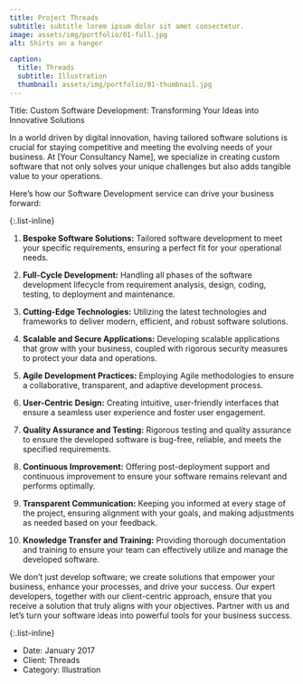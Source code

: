 ```yaml
---
title: Project Threads
subtitle: subtitle lorem ipsum dolor sit amet consectetur.
image: assets/img/portfolio/01-full.jpg
alt: Shirts on a hanger

caption:
  title: Threads
  subtitle: Illustration
  thumbnail: assets/img/portfolio/01-thumbnail.jpg
---
```

Title: Custom Software Development: Transforming Your Ideas into Innovative Solutions

In a world driven by digital innovation, having tailored software solutions is crucial for staying competitive and meeting the evolving needs of your business. At [Your Consultancy Name], we specialize in creating custom software that not only solves your unique challenges but also adds tangible value to your operations.

Here’s how our Software Development service can drive your business forward:

{:.list-inline}
1. **Bespoke Software Solutions:**
Tailored software development to meet your specific requirements, ensuring a perfect fit for your operational needs.

2. **Full-Cycle Development:**
Handling all phases of the software development lifecycle from requirement analysis, design, coding, testing, to deployment and maintenance.

3. **Cutting-Edge Technologies:**
Utilizing the latest technologies and frameworks to deliver modern, efficient, and robust software solutions.

4. **Scalable and Secure Applications:**
Developing scalable applications that grow with your business, coupled with rigorous security measures to protect your data and operations.

5. **Agile Development Practices:**
Employing Agile methodologies to ensure a collaborative, transparent, and adaptive development process.

6. **User-Centric Design:**
Creating intuitive, user-friendly interfaces that ensure a seamless user experience and foster user engagement.

7. **Quality Assurance and Testing:**
Rigorous testing and quality assurance to ensure the developed software is bug-free, reliable, and meets the specified requirements.

8. **Continuous Improvement:**
Offering post-deployment support and continuous improvement to ensure your software remains relevant and performs optimally.

9. **Transparent Communication:**
Keeping you informed at every stage of the project, ensuring alignment with your goals, and making adjustments as needed based on your feedback.

10. **Knowledge Transfer and Training:**
Providing thorough documentation and training to ensure your team can effectively utilize and manage the developed software.

We don’t just develop software; we create solutions that empower your business, enhance your processes, and drive your success. Our expert developers, together with our client-centric approach, ensure that you receive a solution that truly aligns with your objectives. Partner with us and let’s turn your software ideas into powerful tools for your business success.

{:.list-inline}
- Date: January 2017
- Client: Threads
- Category: Illustration

